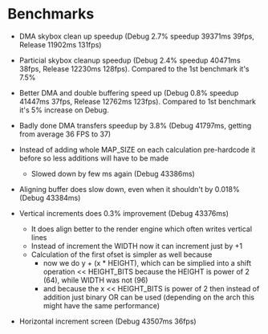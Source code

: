 # Benchmarks

- DMA skybox clean up speedup (Debug 2.7% speedup 39371ms 39fps, Release 11902ms 131fps)

- Particial skybox cleanup speedup (Debug 2.4% speedup 40471ms 38fps, Release 12230ms 128fps). Compared to the 1st benchmark it's 7.5% 

- Better DMA and double buffering speed up (Debug 0.8% speedup 41447ms 37fps, Release 12762ms 123fps).  Compared to 1st benchmark it's 5% increase on Debug.

- Badly done DMA transfers speedup by 3.8% (Debug 41797ms, getting from average 36 FPS to 37)

- Instead of adding whole MAP_SIZE on each calculation pre-hardcode it before so less additions will have to be made
  - Slowed down by few ms again (Debug 43386ms) 

- Aligning buffer does slow down, even when it shouldn't by 0.018% (Debug 43384ms) 

- Vertical increments does 0.3% improvement (Debug 43376ms)
  - It does align better to the render engine which often writes vertical lines
  - Instead of increment the WIDTH now it can increment just by +1
  - Calculation of the first ofset is simpler as well because 
    - now we do y + (x * HEIGHT), which can be simplied into a shift operation << HEIGHT_BITS because the HEIGHT is power of 2 (64), while WIDTH was not (96)
    - and because the x << HEIGHT_BITS is power of 2 then instead of addition just binary OR can be used (depending on the arch this might have the same performance)
    
- Horizontal increment screen (Debug 43507ms 36fps)
 